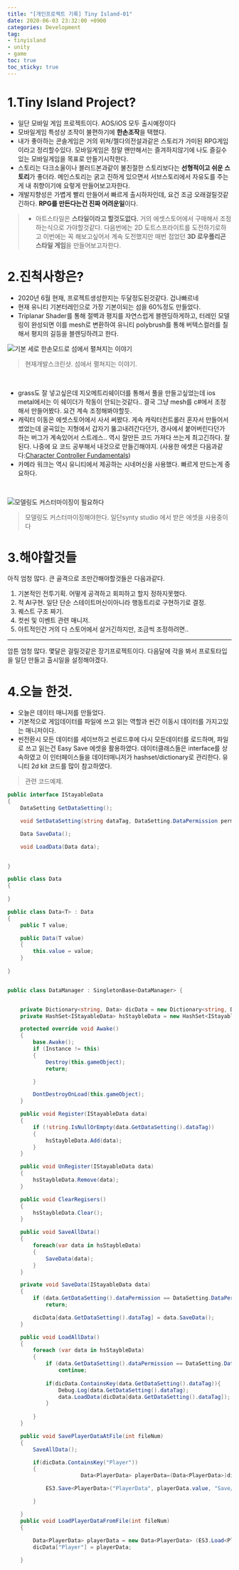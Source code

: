 ```yaml
---
title: "[개인프로젝트 기록] Tiny Island-01"
date: 2020-06-03 23:32:00 +0900
categories: Development
tag: 
- tinyisland
- unity
- game
toc: true
toc_sticky: true
---
```



# 1.Tiny Island Project?
- 일단 모바일 게임 프로젝트이다. AOS/iOS 모두 출시예정이다
-  모바일게임 특성상 조작이 불편하기에 **한손조작**을 택했다.
-  내가 좋아하는 콘솔게임은 거의 위쳐/젤다의전설과같은 스토리가 가미된 RPG게임이라고 정리할수있다. 모바일게임은 정말 왠만해서는 즐겨하지않기에 나도 즐길수있는 모바일게임을 목표로 만들기시작한다. 
-  스토리는 다크소울이나 블러드본과같이 불친절한 스토리보다는 **선형적이고 쉬운 스토리**가 좋더라. 메인스토리는 굵고 진하게 있으면서 서브스토리에서 자유도를 주는게 내 취향이기에 요렇게 만들어보고자한다. 
-  개발지향성은 가볍게 빨리 만들어서 빠르게 출시하자인데, 요건 조금 오래걸릴것같긴하다. **RPG를 만든다는건 진짜 어려운일**이다. 
> -  아트스타일은 **스타일이라고 할것도없다.** 거의 에셋스토어에서 구매해서 조정하는식으로 가야할것같다. 다음번에는 2D 도트스프라이트를 도전하기로하고 이번에는 꼭 해보고싶어서 계속 도전했지만 매번 접었던 **3D 로우폴리곤 스타일 게임**을 만들어보고자한다. 

# 2.진척사항은?
- 2020년 6월 현재, 프로젝트생성한지는 두달정도된것같다. 겁나빠르네
- 현재 유니티 기본터레인으로 가장 기본이되는 섬을 60%정도 만들었다. 
- Triplanar Shader를 통해 절벽과 평지를 자연스럽게 블렌딩하게하고, 터레인 모델링이 완성되면 이를 mesh로 변환하여 유니티 polybrush를 통해 버텍스컬러를 칠해서 평지의 길등을 블렌딩하려고 한다.


![기본 세로 한손모드로 섬에서 펼쳐지는 이야기](/assets/images/posts/tiny01.png)

> 현재개발스크린샷. 섬에서 펼쳐지는 이야기. 

<br>

- grass도 잘 넣고싶은데 지오메트리쉐이더를 통해서 풀을 만들고싶었는데 ios metal에서는 이 쉐이더가 작동이 안되는것같다.. 결국 그냥 mesh를 c#에서 조정해서 만들어봤다. 요건 계속 조정해봐야할듯. 
-  캐릭터 이동은 에셋스토어에서 사서 써봤다. 게속 캐릭터컨트롤러 혼자서 만들어서 썼었는데 굴곡있는 지형에서 갑자기 뚫고내려간다던가, 경사에서 붙어버린다던가 하는 버그가 계속있어서 스트레스.. 역시 잘만든 코드 가져다 쓰는게 최고긴하다. 잘된다. 나중에 요 코드 공부해서 내것으로 만들긴해야지. (사용한 에셋은 다음과같다:[Character Controller Fundamentals](https://assetstore.unity.com/packages/tools/physics/character-movement-fundamentals-144966))
-  카메라 워크는 역시 유니티에서 제공하는 시네머신을 사용했다. 빠르게 만드는게 중요하다.
<br>

![모델링도 커스터마이징이 필요하다](/assets/images/posts/tiny02.png)

>모델링도 커스터마이징해야한다. 일단synty studio 에서 받은 에셋을 사용중이다


# 3.해야할것들
아직 엄청 많다. 큰 골격으로 조만간해야할것들은 다음과같다. 


1.  기본적인 전투기획. 어떻게 공격하고 회피하고 할지 정하지못했다.
2. 적 AI구현. 일단 단순 스테이트머신이아니라 행동트리로 구현하기로 결정.
3. 퀘스트 구조 짜기.
4. 컷씬 및 이벤트 관련 매니저.
5. 아트적인건 거의 다 스토어에서 살거긴하지만, 조금씩 조정하려면..

---
암튼 엄청 많다. 몇달은 걸릴것같은 장기프로젝트이다.
다음달에 각을 봐서 프로토타입을 일단 만들고 출시일을 설정해야겠다.

# 4.오늘 한것.
- 오늘은 데이터 매니저를 만들었다. 
- 기본적으로 게임데이터를 파일에 쓰고 읽는 역할과 씬간 이동시 데이터를 가지고있는 매니저이다. 
- 씬전환시 모든 데이터를 세이브하고 씬로드후에 다시 모든데이터를 로드하며, 파일로 쓰고 읽는건 Easy Save 에셋을 활용하였다. 데이터클래스들은 interface를 상속하였고 이 인터페이스들을  데이터매니저가 hashset/dictionary로 관리한다. 유니티 2d kit 코드를 많이 참고하였다. 

>관련 코드예제.

```c#
public interface IStayableData
{
    DataSetting GetDataSetting();

    void SetDataSetting(string dataTag, DataSetting.DataPermission permissionType);

    Data SaveData();

    void LoadData(Data data);

  
}

public class Data 
{
    
}

public class Data<T> : Data
{
    public T value;

    public Data(T value)
    {
        this.value = value;
    }
        
}


public class DataManager : SingletonBase<DataManager> {


    private Dictionary<string, Data> dicData = new Dictionary<string, Data>();
    private HashSet<IStayableData> hsStaybleData = new HashSet<IStayableData>();

    protected override void Awake()
    {
        base.Awake();
        if (Instance != this)
        {
            Destroy(this.gameObject);
            return;

        }

        DontDestroyOnLoad(this.gameObject);
    }

    public void Register(IStayableData data)
    {
        if (!string.IsNullOrEmpty(data.GetDataSetting().dataTag))
        {
            hsStaybleData.Add(data);
        }
    }

    public void UnRegister(IStayableData data)
    {
        hsStaybleData.Remove(data);
    }

    public void ClearRegisers()
    {
        hsStaybleData.Clear();
    }

    public void SaveAllData()
    {
        foreach(var data in hsStaybleData)
        {
            SaveData(data);
        }
    }

    private void SaveData(IStayableData data)
    {
        if (data.GetDataSetting().dataPermission == DataSetting.DataPermission.ReadOnly)
            return;

        dicData[data.GetDataSetting().dataTag] = data.SaveData();
    }

    public void LoadAllData()
    {
        foreach (var data in hsStaybleData)
        {
            if (data.GetDataSetting().dataPermission == DataSetting.DataPermission.WriteOnly)
                continue;
            
            if(dicData.ContainsKey(data.GetDataSetting().dataTag)){
                Debug.Log(data.GetDataSetting().dataTag);
                data.LoadData(dicData[data.GetDataSetting().dataTag]);
            }
           
        }
    }

    public void SavePlayerDataAtFile(int fileNum)
    {
        SaveAllData();

        if(dicData.ContainsKey("Player"))
        {
                       Data<PlayerData> playerData=(Data<PlayerData>)dicData["Player"];

            ES3.Save<PlayerData>("PlayerData", playerData.value, "Save/testPlayer.txt");

        }

    }
    public void LoadPlayerDataFromFile(int fileNum)
    {
        
        Data<PlayerData> playerData = new Data<PlayerData> (ES3.Load<PlayerData>("PlayerData", "Save/testPlayer.txt"));
        dicData["Player"] = playerData;

    }

```



 